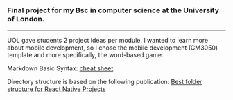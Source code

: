 ### Final project for my Bsc in computer science at the University of London.

---

UOL gave students 2 project ideas per module.
I wanted to learn more about mobile development, so I chose the mobile development (CM3050) template and more specifically, the word-based game.

Markdown Basic Syntax:
[cheat sheet](https://www.markdownguide.org/cheat-sheet/)

Directory structure is based on the following publication:
[Best folder structure for React Native Projects](https://learn.habilelabs.io/best-folder-structure-for-react-native-project-a46405bdba7)
